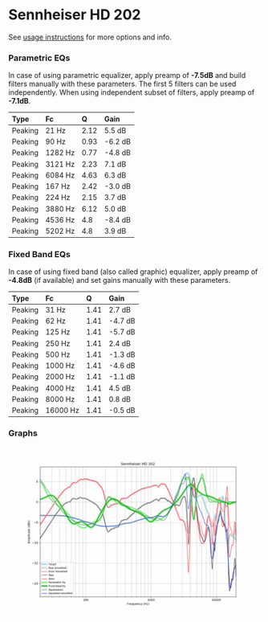 # Sennheiser HD 202
See [usage instructions](https://github.com/jaakkopasanen/AutoEq#usage) for more options and info.

### Parametric EQs
In case of using parametric equalizer, apply preamp of **-7.5dB** and build filters manually
with these parameters. The first 5 filters can be used independently.
When using independent subset of filters, apply preamp of **-7.1dB**.

| Type    | Fc      |    Q | Gain    |
|:--------|:--------|:-----|:--------|
| Peaking | 21 Hz   | 2.12 | 5.5 dB  |
| Peaking | 90 Hz   | 0.93 | -6.2 dB |
| Peaking | 1282 Hz | 0.77 | -4.8 dB |
| Peaking | 3121 Hz | 2.23 | 7.1 dB  |
| Peaking | 6084 Hz | 4.63 | 6.3 dB  |
| Peaking | 167 Hz  | 2.42 | -3.0 dB |
| Peaking | 224 Hz  | 2.15 | 3.7 dB  |
| Peaking | 3880 Hz | 6.12 | 5.0 dB  |
| Peaking | 4536 Hz | 4.8  | -8.4 dB |
| Peaking | 5202 Hz | 4.8  | 3.9 dB  |

### Fixed Band EQs
In case of using fixed band (also called graphic) equalizer, apply preamp of **-4.8dB**
(if available) and set gains manually with these parameters.

| Type    | Fc       |    Q | Gain    |
|:--------|:---------|:-----|:--------|
| Peaking | 31 Hz    | 1.41 | 2.7 dB  |
| Peaking | 62 Hz    | 1.41 | -4.7 dB |
| Peaking | 125 Hz   | 1.41 | -5.7 dB |
| Peaking | 250 Hz   | 1.41 | 2.4 dB  |
| Peaking | 500 Hz   | 1.41 | -1.3 dB |
| Peaking | 1000 Hz  | 1.41 | -4.6 dB |
| Peaking | 2000 Hz  | 1.41 | -1.1 dB |
| Peaking | 4000 Hz  | 1.41 | 4.5 dB  |
| Peaking | 8000 Hz  | 1.41 | 0.8 dB  |
| Peaking | 16000 Hz | 1.41 | -0.5 dB |

### Graphs
![](./Sennheiser%20HD%20202.png)